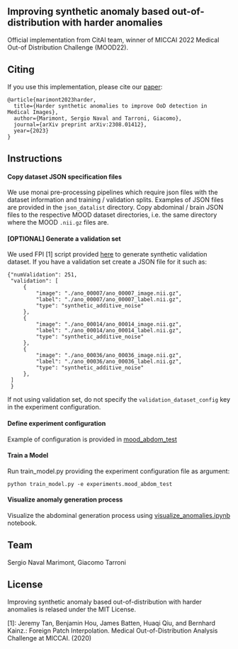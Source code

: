
## Improving synthetic anomaly based out-of-distribution with harder anomalies

Official implementation from CitAI team, winner of MICCAI 2022 Medical Out-of Distribution Challenge (MOOD22).

## Citing 

If you use this implementation, please cite our [paper](https://arxiv.org/abs/2308.01412):
```
@article{marimont2023harder,
  title={Harder synthetic anomalies to improve OoD detection in Medical Images},
  author={Marimont, Sergio Naval and Tarroni, Giacomo},
  journal={arXiv preprint arXiv:2308.01412},
  year={2023}
}
```

## Instructions

#### Copy dataset JSON specification files
We use monai pre-processing pipelines which require json files with the dataset information and training / validation 
splits. Examples of JSON files are provided in the `json_datalist` directory. Copy abdominal / brain JSON files to 
the respective MOOD dataset directories, i.e. the same directory where the MOOD `.nii.gz` files are.

#### [OPTIONAL] Generate a validation set
We used FPI [1] script provided [here](https://github.com/jemtan/FPI/blob/master/synthetic/example_synthesizing_outliers_mood.ipynb) 
to generate synthetic validation dataset. If you have a validation set create a JSON file for it such as:

```
{"numValidation": 251,
 "validation": [
     {
         "image": "./ano_00007/ano_00007_image.nii.gz",
         "label": "./ano_00007/ano_00007_label.nii.gz",
         "type": "synthetic_additive_noise"
     },
     {
         "image": "./ano_00014/ano_00014_image.nii.gz",
         "label": "./ano_00014/ano_00014_label.nii.gz",
         "type": "synthetic_additive_noise"
     },
     {
         "image": "./ano_00036/ano_00036_image.nii.gz",
         "label": "./ano_00036/ano_00036_label.nii.gz",
         "type": "synthetic_additive_noise"
     },
 ]
 }
```

If not using validation set, do not specify the `validation_dataset_config` key in the experiment configuration.

#### Define experiment configuration
Example of configuration is provided in [mood_abdom_test](citai_mood22/experiments/mood_abdom_test.py)

#### Train a Model

Run train_model.py providing the experiment configuration file as argument:
```
python train_model.py -e experiments.mood_abdom_test
```

#### Visualize anomaly generation process

Visualize the abdominal generation process using [visualize_anomalies.ipynb](visualize_anomalies.ipynb) notebook.


## Team

Sergio Naval Marimont, Giacomo Tarroni


## License

Improving synthetic anomaly based out-of-distribution with harder anomalies is relased under the MIT License.


[1]: Jeremy Tan, Benjamin Hou, James Batten, Huaqi Qiu, and Bernhard Kainz.: Foreign Patch Interpolation. Medical Out-of-Distribution Analysis Challenge at MICCAI. (2020)

